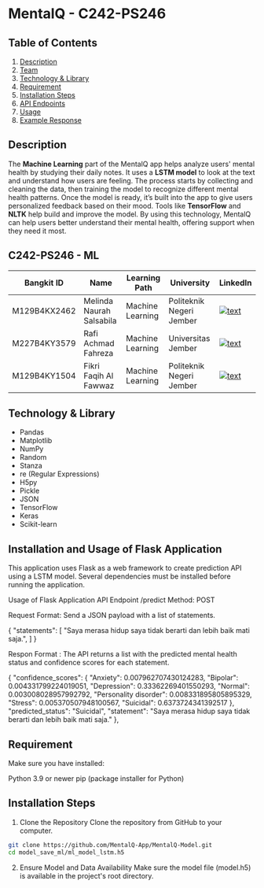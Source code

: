 # MentalQ - C242-PS246

## Table of Contents

1. [Description](#Description)
2. [Team](#C242-PS246---ml)
3. [Technology & Library](#Technology-&-Library)
4. [Requirement](#Requirement)
5. [Installation Steps](#Installation-Steps)
6. [API Endpoints](#API-Endpoints)
7. [Usage](#Usage)
8. [Example Response](#Example-Response)

## Description
The **Machine Learning** part of the MentalQ app helps analyze users' mental health by studying their daily notes. It uses a **LSTM model** to look at the text and understand how users are feeling. The process starts by collecting and cleaning the data, then training the model to recognize different mental health patterns. Once the model is ready, it’s built into the app to give users personalized feedback based on their mood. Tools like **TensorFlow** and **NLTK** help build and improve the model. By using this technology, MentalQ can help users better understand their mental health, offering support when they need it most.

## C242-PS246 - ML

| Bangkit ID | Name | Learning Path | University | LinkedIn |
| ---      | ---       | ---       | ---       | ---       |
| M129B4KX2462 | Melinda Naurah Salsabila | Machine Learning | Politeknik Negeri Jember | [![text](https://img.shields.io/badge/LinkedIn-0077B5?style=for-the-badge&logo=linkedin&logoColor=white)](https://www.linkedin.com/in/melinda-naurah/) |
| M227B4KY3579 | Rafi Achmad Fahreza | Machine Learning | Universitas Jember | [![text](https://img.shields.io/badge/LinkedIn-0077B5?style=for-the-badge&logo=linkedin&logoColor=white)](https://www.linkedin.com/in/rafiachmadfr/) |
| M129B4KY1504 | Fikri Faqih Al Fawwaz | Machine Learning | Politeknik Negeri Jember | [![text](https://img.shields.io/badge/LinkedIn-0077B5?style=for-the-badge&logo=linkedin&logoColor=white)](https://www.linkedin.com/in/fikrifaqihalfawwaz/) |

## Technology & Library

- Pandas
- Matplotlib
- NumPy
- Random
- Stanza
- re (Regular Expressions)
- H5py
- Pickle
- JSON
- TensorFlow
- Keras
- Scikit-learn

## Installation and Usage of Flask Application

This application uses Flask as a web framework to create prediction API using a LSTM model. Several dependencies must be installed before running the application.

Usage of Flask Application
API Endpoint
/predict
Method: POST

Request Format:
Send a JSON payload with a list of statements.

{
    "statements": [ "Saya merasa hidup saya tidak berarti dan lebih baik mati saja.",
    ]
}

Respon Format :
The API returns a list with the predicted mental health status and confidence scores for each statement.

{
        "confidence_scores": {
            "Anxiety": 0.007962707430124283,
            "Bipolar": 0.004331799224019051,
            "Depression": 0.33362269401550293,
            "Normal": 0.003008028957992792,
            "Personality disorder": 0.008331895805895329,
            "Stress": 0.005370507948100567,
            "Suicidal": 0.6373724341392517
        },
        "predicted_status": "Suicidal",
        "statement": "Saya merasa hidup saya tidak berarti dan lebih baik mati saja."
    },


## Requirement
Make sure you have installed:

Python 3.9 or newer
pip (package installer for Python)

## Installation Steps

1. Clone the Repository
Clone the repository from GitHub to your computer.

```bash
git clone https://github.com/MentalQ-App/MentalQ-Model.git
cd model_save_ml/ml_model_lstm.h5
```

2. Ensure Model and Data Availability
Make sure the model file (model.h5) is available in the project's root directory.
